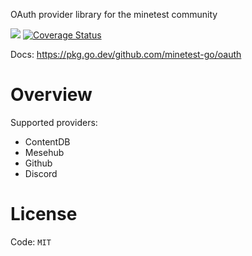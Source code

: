 OAuth provider library for the minetest community

![](https://github.com/minetest-go/oauth/workflows/test/badge.svg)
[![Coverage Status](https://coveralls.io/repos/github/minetest-go/oauth/badge.svg)](https://coveralls.io/github/minetest-go/oauth)

Docs: https://pkg.go.dev/github.com/minetest-go/oauth

# Overview

Supported providers:
* ContentDB
* Mesehub
* Github
* Discord

# License

Code: `MIT`
